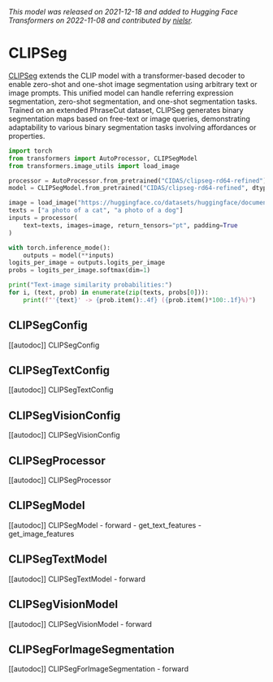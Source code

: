 <!--Copyright 2022 The HuggingFace Team. All rights reserved.

Licensed under the Apache License, Version 2.0 (the "License"); you may not use this file except in compliance with
the License. You may obtain a copy of the License at

http://www.apache.org/licenses/LICENSE-2.0

Unless required by applicable law or agreed to in writing, software distributed under the License is distributed on
an "AS IS" BASIS, WITHOUT WARRANTIES OR CONDITIONS OF ANY KIND, either express or implied. See the License for the
specific language governing permissions and limitations under the License.

⚠️ Note that this file is in Markdown but contain specific syntax for our doc-builder (similar to MDX) that may not be
rendered properly in your Markdown viewer.

-->
*This model was released on 2021-12-18 and added to Hugging Face Transformers on 2022-11-08 and contributed by [nielsr](https://huggingface.co/nielsr).*

# CLIPSeg

[CLIPSeg](https://huggingface.co/papers/2112.10003) extends the CLIP model with a transformer-based decoder to enable zero-shot and one-shot image segmentation using arbitrary text or image prompts. This unified model can handle referring expression segmentation, zero-shot segmentation, and one-shot segmentation tasks. Trained on an extended PhraseCut dataset, CLIPSeg generates binary segmentation maps based on free-text or image queries, demonstrating adaptability to various binary segmentation tasks involving affordances or properties.

<hfoptions id="usage">
<hfoption id="CLIPSegModel">

```py
import torch
from transformers import AutoProcessor, CLIPSegModel
from transformers.image_utils import load_image

processor = AutoProcessor.from_pretrained("CIDAS/clipseg-rd64-refined")
model = CLIPSegModel.from_pretrained("CIDAS/clipseg-rd64-refined", dtype="auto")

image = load_image("https://huggingface.co/datasets/huggingface/documentation-images/resolve/main/pipeline-cat-chonk.jpeg")
texts = ["a photo of a cat", "a photo of a dog"]
inputs = processor(
    text=texts, images=image, return_tensors="pt", padding=True
)

with torch.inference_mode():
    outputs = model(**inputs)
logits_per_image = outputs.logits_per_image 
probs = logits_per_image.softmax(dim=1)

print("Text-image similarity probabilities:")
for i, (text, prob) in enumerate(zip(texts, probs[0])):
    print(f"'{text}' -> {prob.item():.4f} ({prob.item()*100:.1f}%)")
```

</hfoption>
</hfoptions>

## CLIPSegConfig

[[autodoc]] CLIPSegConfig

## CLIPSegTextConfig

[[autodoc]] CLIPSegTextConfig

## CLIPSegVisionConfig

[[autodoc]] CLIPSegVisionConfig

## CLIPSegProcessor

[[autodoc]] CLIPSegProcessor

## CLIPSegModel

[[autodoc]] CLIPSegModel
    - forward
    - get_text_features
    - get_image_features

## CLIPSegTextModel

[[autodoc]] CLIPSegTextModel
    - forward

## CLIPSegVisionModel

[[autodoc]] CLIPSegVisionModel
    - forward

## CLIPSegForImageSegmentation

[[autodoc]] CLIPSegForImageSegmentation
    - forward

